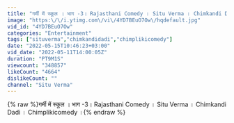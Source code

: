 ```yaml
---
title: "गर्मी में स्कूल । भाग -3। Rajasthani Comedy । Situ Verma । Chimkandi Dadi । Chimplikicomedy ।"
image: "https:\/\/i.ytimg.com\/vi\/4YD7BEuO7Ow\/hqdefault.jpg"
vid_id: "4YD7BEuO7Ow"
categories: "Entertainment"
tags: ["situverma","chimkandidadi","chimplikicomedy"]
date: "2022-05-15T10:46:23+03:00"
vid_date: "2022-05-11T14:00:05Z"
duration: "PT9M1S"
viewcount: "348857"
likeCount: "4664"
dislikeCount: ""
channel: "Situ Verma"
---
```

{% raw %}गर्मी में स्कूल । भाग -3। Rajasthani Comedy । Situ Verma । Chimkandi Dadi । Chimplikicomedy ।{% endraw %}
